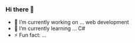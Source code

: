 ### Hi there 👋

- 🔭 I’m currently working on ... web development 
- 🌱 I’m currently learning ... C#
- ⚡ Fun fact: ...


